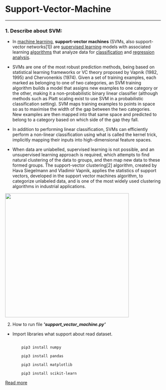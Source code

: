 # Support-Vector-Machine
---
### 1. Describe about SVM:
- In [machine learning](https://en.wikipedia.org/wiki/Machine_learning), **support-vector machines** (SVMs, also support-vector networks[1]) are [supervised learning](https://en.wikipedia.org/wiki/Supervised_learning) models with associated learning [algorithms](https://en.wikipedia.org/wiki/Algorithm) that analyze data for [classification](https://en.wikipedia.org/wiki/Statistical_classification) and [regression analysis](https://en.wikipedia.org/wiki/Regression_analysis).

- SVMs are one of the most robust prediction methods, being based on statistical learning frameworks or VC theory proposed by Vapnik (1982, 1995) and Chervonenkis (1974). Given a set of training examples, each marked as belonging to one of two categories, an SVM training algorithm builds a model that assigns new examples to one category or the other, making it a non-probabilistic binary linear classifier (although methods such as Platt scaling exist to use SVM in a probabilistic classification setting). SVM maps training examples to points in space so as to maximise the width of the gap between the two categories. New examples are then mapped into that same space and predicted to belong to a category based on which side of the gap they fall.

- In addition to performing linear classification, SVMs can efficiently perform a non-linear classification using what is called the kernel trick, implicitly mapping their inputs into high-dimensional feature spaces.

- When data are unlabelled, supervised learning is not possible, and an unsupervised learning approach is required, which attempts to find natural clustering of the data to groups, and then map new data to these formed groups. The support-vector clustering[2] algorithm, created by Hava Siegelmann and Vladimir Vapnik, applies the statistics of support vectors, developed in the support vector machines algorithm, to categorize unlabeled data, and is one of the most widely used clustering algorithms in industrial applications.
<img src="https://upload.wikimedia.org/wikipedia/commons/2/2a/Svm_max_sep_hyperplane_with_margin.png" style="height: 400px; width:400px;">

2. How to run file ***'support_vector_machine.py'***
  - Import libraries what support about read dataset.
    ```terminal
        
        pip3 install numpy
        
        pip3 install pandas
        
        pip3 install matplotlib
        
        pip3 install scikit-learn
    ```


[Read more](http://image.diku.dk/imagecanon/material/cortes_vapnik95.pdf)
